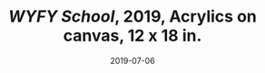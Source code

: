 ---
layout: allprojectdetail
title:  <i>WYFY School</i>, 2019, Acrylics on canvas, 12 x 18 in. 
type: image
date:   2019-07-06
image: Taeyoon_Choi_Board_2019_JS_201907_taeyoonstudiovisit_23.jpg
meta: Photo by Joe Swide.
orientation: horizontal
alt-text: WYFY School, contains letterings Board of the Wise. 
categories: all-paintings
 
---